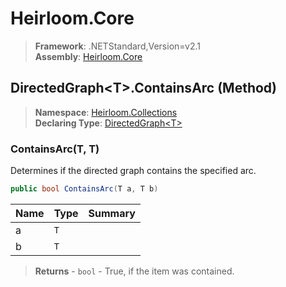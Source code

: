 # Heirloom.Core

> **Framework**: .NETStandard,Version=v2.1  
> **Assembly**: [Heirloom.Core][0]

## DirectedGraph\<T>.ContainsArc (Method)

> **Namespace**: [Heirloom.Collections][0]  
> **Declaring Type**: [DirectedGraph\<T>][1]

### ContainsArc(T, T)

Determines if the directed graph contains the specified arc.

```cs
public bool ContainsArc(T a, T b)
```

| Name | Type | Summary |
|------|------|---------|
| a    | `T`  |         |
| b    | `T`  |         |

> **Returns** - `bool` - True, if the item was contained.

[0]: ../../../Heirloom.Core.md
[1]: ../DirectedGraph[T].md
